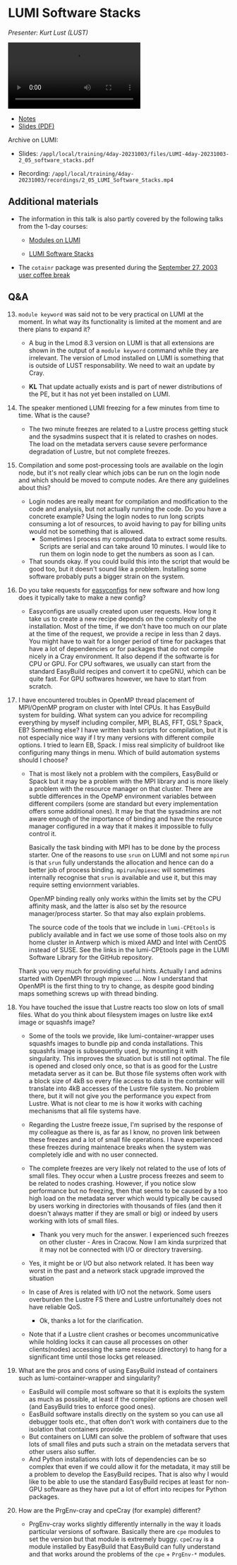 # LUMI Software Stacks

*Presenter: Kurt Lust (LUST)*

<video src="https://462000265.lumidata.eu/4day-20231003/recordings/2_05_LUMI_Software_Stacks.mp4" controls="controls">
</video>

-   [Notes](notes_2_05_LUMI_Software_Stacks.md)
-   [Slides (PDF)](https://462000265.lumidata.eu/4day-20231003/files/LUMI-4day-20231003-2_05_software_stacks.pdf)

Archive on LUMI:

-   Slides: `/appl/local/training/4day-20231003/files/LUMI-4day-20231003-2_05_software_stacks.pdf`

-   Recording: `/appl/local/training/4day-20231003/recordings/2_05_LUMI_Software_Stacks.mp4`


## Additional materials

-   The information in this talk is also partly covered by the following talks from the 1-day courses:

     -   [Modules on LUMI](../1day-20230921/video_03_Modules_on_LUMI.md)

     -   [LUMI Software Stacks](../1day-20230921/video_04_LUMI_Software_Stacks.md)

-   The `cotainr` package was presented during the
    [September 27, 2003 user coffee break](https://lumi-supercomputer.github.io/LUMI-training-materials/User-Coffee-Breaks/20230927-user-coffee-break-cotainr/)

## Q&A

13. `module keyword` was said not to be very practical on LUMI at the moment. In what way its functionality is limited at the moment and are there plans to expand it?

    -   A bug in the Lmod 8.3 version on LUMI is that all extensions are shown in the output of a `module keyword` command while they are irrelevant. The version of Lmod installed on LUMI is something that is outside of LUST responsability. We need to wait an update by Cray.

    -   **KL** That update actually exists and is part of newer distributions of the PE, but it has not yet been installed on LUMI.

14. The speaker mentioned LUMI freezing for a few minutes from time to time. What is the cause?

    -   The two minute freezes are related to a Lustre process getting stuck and the sysadmins suspect that it is related to crashes on nodes. The load on the metadata servers cause severe performance degradation of Lustre, but not complete freezes.

15. Compilation and some post-processing tools are available on the login node, but it's not really clear which jobs can be run on the login node and which should be moved to compute nodes. Are there any guidelines about this?
    - Login nodes are  really meant for compilation and modification to the code and analysis, but not actually running the code. Do you have a concrete example? Using the login nodes to run long scripts consuming a lot of resources, to avoid having to pay for billing units would not be something that is allowed. 
        - Sometimes I process my computed data to extract some results. Scripts are serial and can take around 10 minutes. I would like to run them on login node to get the numbers as soon as I can.
    - That sounds okay. If you could build this into the script that would be good too, but it doesn't sound like a problem. Installing some software probably puts a bigger strain on the system.

16. Do you take requests for [easyconfigs](https://github.com/Lumi-supercomputer/LUMI-EasyBuild-contrib/tree/main/easybuild/easyconfigs) for new software and how long does it typically take to make a new config?

    - Easyconfigs are usually created upon user requests. How long it take us to create a new recipe depends on the complexity of the installation. Most of the time, if we don't have too much on our plate at the time of the request, we provide a recipe in less than 2 days. You might have to wait for a longer period of time for packages that have a lot of dependencies or for packages that do not compile nicely in a Cray environment. It also depend if the softwarte is for CPU or GPU. For CPU softwares, we usually can start from the standard EasyBuild recipes and convert it to cpeGNU, which can be quite fast. For GPU softwares however, we have to start from scratch. 

17. I have encountered troubles in OpenMP thread placement of MPI/OpenMP program on cluster with Intel CPUs. It has EasyBuild system for building. What system can you advice for recompiling everything by myself including compiler, MPI, BLAS, FFT, GSL? Spack, EB? Something else? I have written  bash scripts for compilation, but it is not especially nice way if I try many versions with different compile options. I tried to learn EB, Spack. I miss real simplicity of buildroot like configuring many things in menu. Which of build automation systems should I choose?

    -   That is most likely not a problem with the compilers, EasyBuild or Spack but it may be a problem with the MPI library and is more likely a problem with the resource manager on that cluster. There are subtle differences in the OpeMP environment variables between different compilers (some are standard but every implementation offers some additional ones). It may be that the sysadmins are not aware enough of the importance of binding and have the resource manager configured in a way that it makes it impossible to fully control it.

        Basically the task binding with MPI has to be done by the process starter. One of the reasons to use `srun` on LUMI and not some `mpirun` is that `srun` fully understands the allocation and hence can do a better job of process binding. `mpirun`/`mpiexec` will sometimes internally recognise that `srun` is available and use it, but this may require setting enviornment variables. 
        
        OpenMP binding really only works within the limits set by the CPU affinity mask, and the latter is also set by the resource manager/process starter. So that may also explain problems.
        
        The source code of the tools that we include in `lumi-CPEtools` is publicly available and in fact we use some of those tools also on my home cluster in Antwerp which is mixed AMD and Intel with CentOS instead of SUSE. See the links in the lumi-CPEtools page in the LUMI Software Library for the GitHub repository.
        
    Thank you very much for providing useful hints. Actually I and admins started with OpenMPI through mpiexec .... Now I understand that OpenMPI is the first thing to try to change, as despite good binding maps something screws up with thread binding.

18. You have touched the issue that Lustre reacts too slow on lots of small files. What do you think about filesystem images on lustre like ext4 image or squashfs image?

    -   Some of the tools we provide, like lumi-container-wrapper uses squashfs images to bundle pip and conda installations. This squashfs image is subsequently used, by mounting it with singularity. This improves the situation but is still not optimal. The file is opened and closed only once, so that is as good for the Lustre metadata server as it can be. But those file systems often work with a block size of 4kB so every file access to data in the container will translate into 4kB accesses of the Lustre file system. No problem there, but it will not give you the performance you expect from Lustre. What is not clear to me is how it works with caching mechanisms that all file systems have.

    -   Regarding the Lustre freeze issue, I'm suprised by the response of my colleague as there is, as far as I know, no proven link between these freezes and a lot of small file operations. I have experienced these freezes during maintenace breaks when the system was completely idle and with no user connected.

    -   The complete freezes are very likely not related to the use of lots of small files. They occur when a Lustre process freezes and seem to be related to nodes crashing. However, if you notice slow performance but no freezing, then that seems to be caused by a too high load on the metadata server which would typically be caused by users working in directories with thousands of files (and then it doesn't always matter if they are small or big) or indeed by users working with lots of small files.
    
        -   Thank you very much for the answer. I experienced such freezes on other cluster - Ares in Cracow. Now I am kinda surprized that it may not be connected with I/O or directory traversing.

    - Yes, it might be or I/O but also network related. It has been way worst in the past and a network stack upgrade improved the situation

    - In case of Ares is related with I/O not the network. Some users overburden the Lustre FS there and Lustre unfortunaltely does not have reliable QoS. 

        -   Ok, thanks a lot for the clarification.

     - Note that if a Lustre client crashes or becomes uncommunicative while holding locks it can cause all processes on other clients(nodes) accessing the same resouce (directory) to hang for a significant time until those locks get released.

19. What are the pros and cons of using EasyBuild instead of containers such as lumi-container-wrapper and singularity?

    -   EasBuild will compile most software so that it is exploits the system as much as possible, at least if the compiler options are chosen well (and EasyBuild tries to enforce good ones).
    -   EasBuild software installs directly on the system so you can use all debugger tools etc., that often don't work with containers due to the isolation that containers provide.
    -   But containers on LUMI can solve the problem of software that uses lots of small files and puts such a strain on the metadata servers that other users also suffer.
    -   And Python installations with lots of dependencies can be so complex that even if we could allow it for the metadata, it may still be a problem to develop the EasyBuild recipes. That is also why I would like to be able to use the standard EasyBuild recipes at least for non-GPU software as they have put a lot of effort into recipes for Python packages.


20. How are the PrgEnv-cray and cpeCray (for example) different?

    -   PrgEnv-cray works slightly differently internally in the way it loads particular versions of software. Basically there are `cpe` modules to set the version but that module is extremely buggy. `cpeCray` is a module installed by EasyBuild that EasyBuild can fully understand and that works around the problems of the `cpe` + `PrgEnv-*` modules.

